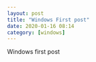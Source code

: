 ```yaml
---
layout: post
title: "Windows First post"
date: 2020-01-16 08:14
category: [windows]
---
```


Windows first post

